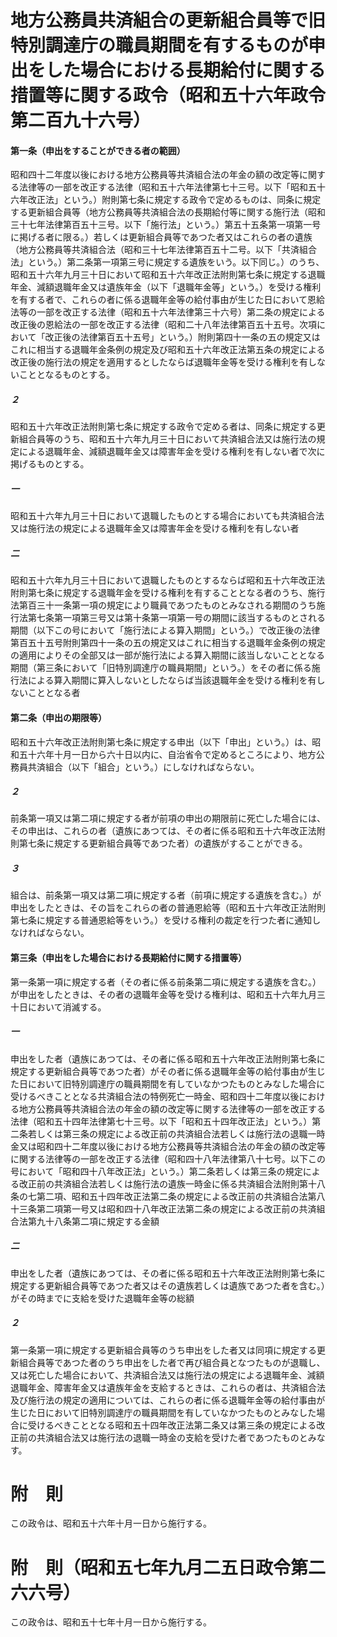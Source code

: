 # 地方公務員共済組合の更新組合員等で旧特別調達庁の職員期間を有するものが申出をした場合における長期給付に関する措置等に関する政令（昭和五十六年政令第二百九十六号）
#### 第一条（申出をすることができる者の範囲）
昭和四十二年度以後における地方公務員等共済組合法の年金の額の改定等に関する法律等の一部を改正する法律（昭和五十六年法律第七十三号。以下「昭和五十六年改正法」という。）附則第七条に規定する政令で定めるものは、同条に規定する更新組合員等（地方公務員等共済組合法の長期給付等に関する施行法（昭和三十七年法律第百五十三号。以下「施行法」という。）第五十五条第一項第一号に掲げる者に限る。）若しくは更新組合員等であつた者又はこれらの者の遺族（地方公務員等共済組合法（昭和三十七年法律第百五十二号。以下「共済組合法」という。）第二条第一項第三号に規定する遺族をいう。以下同じ。）のうち、昭和五十六年九月三十日において昭和五十六年改正法附則第七条に規定する退職年金、減額退職年金又は遺族年金（以下「退職年金等」という。）を受ける権利を有する者で、これらの者に係る退職年金等の給付事由が生じた日において恩給法等の一部を改正する法律（昭和五十六年法律第三十六号）第二条の規定による改正後の恩給法の一部を改正する法律（昭和二十八年法律第百五十五号。次項において「改正後の法律第百五十五号」という。）附則第四十一条の五の規定又はこれに相当する退職年金条例の規定及び昭和五十六年改正法第五条の規定による改正後の施行法の規定を適用するとしたならば退職年金等を受ける権利を有しないこととなるものとする。
##### ２
昭和五十六年改正法附則第七条に規定する政令で定める者は、同条に規定する更新組合員等のうち、昭和五十六年九月三十日において共済組合法又は施行法の規定による退職年金、減額退職年金又は障害年金を受ける権利を有しない者で次に掲げるものとする。
##### 一
昭和五十六年九月三十日において退職したものとする場合においても共済組合法又は施行法の規定による退職年金又は障害年金を受ける権利を有しない者
##### 二
昭和五十六年九月三十日において退職したものとするならば昭和五十六年改正法附則第七条に規定する退職年金を受ける権利を有することとなる者のうち、施行法第百三十一条第一項の規定により職員であつたものとみなされる期間のうち施行法第七条第一項第三号又は第十条第一項第一号の期間に該当するものとされる期間（以下この号において「施行法による算入期間」という。）で改正後の法律第百五十五号附則第四十一条の五の規定又はこれに相当する退職年金条例の規定の適用によりその全部又は一部が施行法による算入期間に該当しないこととなる期間（第三条において「旧特別調達庁の職員期間」という。）をその者に係る施行法による算入期間に算入しないとしたならば当該退職年金を受ける権利を有しないこととなる者
#### 第二条（申出の期限等）
昭和五十六年改正法附則第七条に規定する申出（以下「申出」という。）は、昭和五十六年十月一日から六十日以内に、自治省令で定めるところにより、地方公務員共済組合（以下「組合」という。）にしなければならない。
##### ２
前条第一項又は第二項に規定する者が前項の申出の期限前に死亡した場合には、その申出は、これらの者（遺族にあつては、その者に係る昭和五十六年改正法附則第七条に規定する更新組合員等であつた者）の遺族がすることができる。
##### ３
組合は、前条第一項又は第二項に規定する者（前項に規定する遺族を含む。）が申出をしたときは、その旨をこれらの者の普通恩給等（昭和五十六年改正法附則第七条に規定する普通恩給等をいう。）を受ける権利の裁定を行つた者に通知しなければならない。
#### 第三条（申出をした場合における長期給付に関する措置等）
第一条第一項に規定する者（その者に係る前条第二項に規定する遺族を含む。）が申出をしたときは、その者の退職年金等を受ける権利は、昭和五十六年九月三十日において消滅する。
##### 一
申出をした者（遺族にあつては、その者に係る昭和五十六年改正法附則第七条に規定する更新組合員等であつた者）がその者に係る退職年金等の給付事由が生じた日において旧特別調達庁の職員期間を有していなかつたものとみなした場合に受けるべきこととなる共済組合法の特例死亡一時金、昭和四十二年度以後における地方公務員等共済組合法の年金の額の改定等に関する法律等の一部を改正する法律（昭和五十四年法律第七十三号。以下「昭和五十四年改正法」という。）第二条若しくは第三条の規定による改正前の共済組合法若しくは施行法の退職一時金又は昭和四十二年度以後における地方公務員等共済組合法の年金の額の改定等に関する法律等の一部を改正する法律（昭和四十八年法律第八十七号。以下この号において「昭和四十八年改正法」という。）第二条若しくは第三条の規定による改正前の共済組合法若しくは施行法の遺族一時金に係る共済組合法附則第十八条の七第二項、昭和五十四年改正法第二条の規定による改正前の共済組合法第八十三条第二項第一号又は昭和四十八年改正法第二条の規定による改正前の共済組合法第九十八条第二項に規定する金額
##### 二
申出をした者（遺族にあつては、その者に係る昭和五十六年改正法附則第七条に規定する更新組合員等であつた者又はその遺族若しくは遺族であつた者を含む。）がその時までに支給を受けた退職年金等の総額
##### ２
第一条第一項に規定する更新組合員等のうち申出をした者又は同項に規定する更新組合員等であつた者のうち申出をした者で再び組合員となつたものが退職し、又は死亡した場合において、共済組合法又は施行法の規定による退職年金、減額退職年金、障害年金又は遺族年金を支給するときは、これらの者は、共済組合法及び施行法の規定の適用については、これらの者に係る退職年金等の給付事由が生じた日において旧特別調達庁の職員期間を有していなかつたものとみなした場合に受けるべきこととなる昭和五十四年改正法第二条又は第三条の規定による改正前の共済組合法又は施行法の退職一時金の支給を受けた者であつたものとみなす。
# 附　則
この政令は、昭和五十六年十月一日から施行する。
# 附　則（昭和五七年九月二五日政令第二六六号）
この政令は、昭和五十七年十月一日から施行する。
